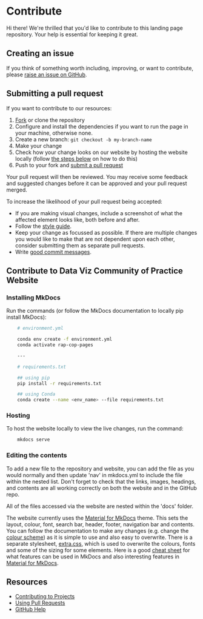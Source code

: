 # Contribute

Hi there! We're thrilled that you'd like to contribute to this landing page repository. Your help is essential for keeping it great.

## Creating an issue

If you think of something worth including, improving, or want to contribute, please [raise an issue on GitHub](https://github.com/NHSDigital/data-viz-community-of-practice/issues).

## Submitting a pull request

If you want to contribute to our resources:

1. [Fork][fork] or clone the repository
2. Configure and install the dependencies if you want to run the page in your machine, otherwise none.
3. Create a new branch: `git checkout -b my-branch-name`
4. Make your change
5. Check how your change looks on our website by hosting the website locally (follow [the steps below](#contribute-to-data-viz-community-of-practice-website) on how to do this)
6. Push to your fork and [submit a pull request][pr]

Your pull request will then be reviewed. You may receive some feedback and suggested changes before it can be approved and your pull request merged. 

To increase the likelihood of your pull request being accepted:

- If you are making visual changes, include a screenshot of what the affected element looks like, both before and after.
- Follow the [style guide][style].
- Keep your change as focussed as possible. If there are multiple changes you would like to make that are not dependent upon each other, consider submitting them as separate pull requests.
- Write [good commit messages](http://tbaggery.com/2008/04/19/a-note-about-git-commit-messages.html).

## Contribute to Data Viz Community of Practice Website

### Installing MkDocs

Run the commands (or follow the MkDocs documentation to locally pip install MkDocs):

```bash
    # environment.yml

    conda env create -f environment.yml
    conda activate rap-cop-pages

    ---

    # requirements.txt

    ## using pip
    pip install -r requirements.txt

    ## using Conda
    conda create --name <env_name> --file requirements.txt
```

### Hosting

To host the website locally to view the live changes, run the command:

```bash
    mkdocs serve
```

### Editing the contents

To add a new file to the repository and website, you can add the file as you would normally and then update 'nav' in mkdocs.yml to include the file within the nested list. Don't forget to check that the links, images, headings, and contents are all working correctly on both the website and in the GitHub repo.

All of the files accessed via the website are nested within the 'docs' folder.

The website currently uses the [Material for MkDocs](https://squidfunk.github.io/mkdocs-material/getting-started/) theme. This sets the layout, colour, font, search bar, header, footer, navigation bar and contents. You can follow the documentation to make any changes (e.g. change the [colour scheme](https://squidfunk.github.io/mkdocs-material/setup/changing-the-colors/)) as it is simple to use and also easy to overwrite. There is a separate stylesheet, [extra.css](./docs/stylesheets/extra.css), which is used to overwrite the colours, fonts and some of the sizing for some elements.
Here is a good [cheat sheet](https://yakworks.github.io/docmark/cheat-sheet/) for what features can be used in MkDocs and also interesting features in [Material for MkDocs](https://squidfunk.github.io/mkdocs-material/reference/).

## Resources

- [Contributing to Projects](https://docs.github.com/en/get-started/quickstart/contributing-to-projects)
- [Using Pull Requests](https://help.github.com/articles/using-pull-requests/)
- [GitHub Help](https://help.github.com)

[fork]: https://github.com/pages-themes/slate/fork
[pr]: https://github.com/pages-themes/slate/compare
[style]: http://ben.balter.com/jekyll-style-guide/
